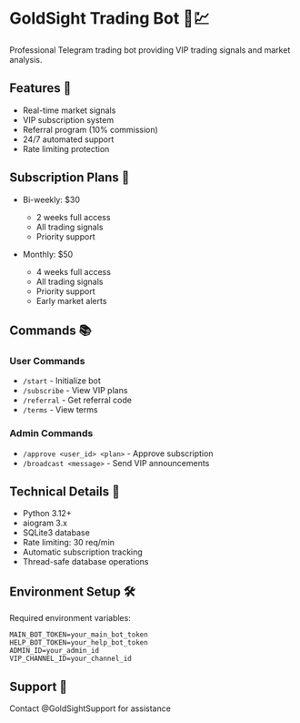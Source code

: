 
# GoldSight Trading Bot 🤖💹

Professional Telegram trading bot providing VIP trading signals and market analysis.

## Features 🌟

- Real-time market signals
- VIP subscription system
- Referral program (10% commission)
- 24/7 automated support
- Rate limiting protection

## Subscription Plans 💎

- Bi-weekly: $30
  - 2 weeks full access
  - All trading signals
  - Priority support

- Monthly: $50
  - 4 weeks full access
  - All trading signals
  - Priority support
  - Early market alerts

## Commands 📚

### User Commands
- `/start` - Initialize bot
- `/subscribe` - View VIP plans
- `/referral` - Get referral code
- `/terms` - View terms

### Admin Commands
- `/approve <user_id> <plan>` - Approve subscription
- `/broadcast <message>` - Send VIP announcements

## Technical Details 🔧

- Python 3.12+
- aiogram 3.x
- SQLite3 database
- Rate limiting: 30 req/min
- Automatic subscription tracking
- Thread-safe database operations

## Environment Setup 🛠️

Required environment variables:
```
MAIN_BOT_TOKEN=your_main_bot_token
HELP_BOT_TOKEN=your_help_bot_token
ADMIN_ID=your_admin_id
VIP_CHANNEL_ID=your_channel_id
```

## Support 💬
Contact @GoldSightSupport for assistance
